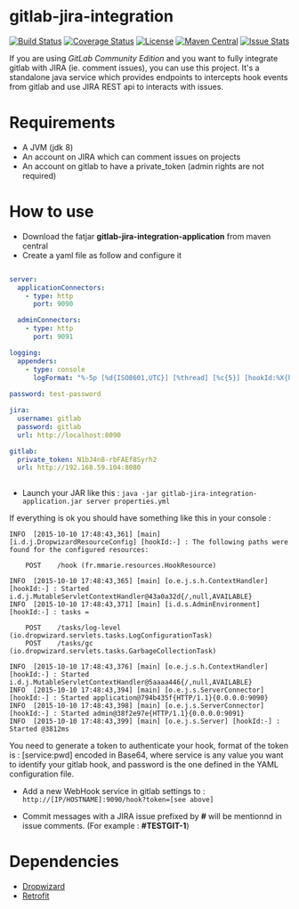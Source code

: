 gitlab-jira-integration 
=======================

[![Build Status](https://travis-ci.org/akraxx/gitlab-jira-integration.svg)](https://travis-ci.org/akraxx/gitlab-jira-integration) [![Coverage Status](https://coveralls.io/repos/akraxx/gitlab-jira-integration/badge.svg?branch=master&service=github)](https://coveralls.io/github/akraxx/gitlab-jira-integration?branch=master) [![License](http://img.shields.io/badge/license-MIT-blue.svg?style=flat)](http://www.opensource.org/licenses/MIT) [![Maven Central](https://maven-badges.herokuapp.com/maven-central/fr.mmarie/gitlab-jira-integration/badge.svg?style=plastic)](https://maven-badges.herokuapp.com/maven-central/fr.mmarie/gitlab-jira-integration) [![Issue Stats](http://issuestats.com/github/akraxx/gitlab-jira-integration/badge/issue?style=flat)](http://issuestats.com/github/akraxx/gitlab-jira-integration)

If you are using *GitLab Community Edition* and you want to fully integrate gitlab with JIRA (ie. comment issues), you can use this project. It's a standalone java service which provides endpoints to intercepts hook events from gitlab and use JIRA REST api to interacts with issues.

Requirements
============

* A JVM (jdk 8)
* An account on JIRA which can comment issues on projects
* An account on gitlab to have a private_token (admin rights are not required)

How to use
==========

* Download the fatjar **gitlab-jira-integration-application** from maven central
* Create a yaml file as follow and configure it

```yaml

server:
  applicationConnectors:
    - type: http
      port: 9090

  adminConnectors:
    - type: http
      port: 9091

logging:
  appenders:
    - type: console
      logFormat: "%-5p [%d{ISO8601,UTC}] [%thread] [%c{5}] [hookId:%X{hookId:--}] : %m%n%rEx"
      
password: test-password

jira:
  username: gitlab
  password: gitlab
  url: http://localhost:8090

gitlab:
  private_token: N1bJ4n8-rbFAEf8Syrh2
  url: http://192.168.59.104:8080
  
```

* Launch your JAR like this : ```java -jar gitlab-jira-integration-application.jar server properties.yml```

If everything is ok you should have something like this in your console :

```
INFO  [2015-10-10 17:48:43,361] [main] [i.d.j.DropwizardResourceConfig] [hookId:-] : The following paths were found for the configured resources:

    POST    /hook (fr.mmarie.resources.HookResource)

INFO  [2015-10-10 17:48:43,365] [main] [o.e.j.s.h.ContextHandler] [hookId:-] : Started i.d.j.MutableServletContextHandler@43a0a32d{/,null,AVAILABLE}
INFO  [2015-10-10 17:48:43,371] [main] [i.d.s.AdminEnvironment] [hookId:-] : tasks = 

    POST    /tasks/log-level (io.dropwizard.servlets.tasks.LogConfigurationTask)
    POST    /tasks/gc (io.dropwizard.servlets.tasks.GarbageCollectionTask)

INFO  [2015-10-10 17:48:43,376] [main] [o.e.j.s.h.ContextHandler] [hookId:-] : Started i.d.j.MutableServletContextHandler@5aaaa446{/,null,AVAILABLE}
INFO  [2015-10-10 17:48:43,394] [main] [o.e.j.s.ServerConnector] [hookId:-] : Started application@794b435f{HTTP/1.1}{0.0.0.0:9090}
INFO  [2015-10-10 17:48:43,398] [main] [o.e.j.s.ServerConnector] [hookId:-] : Started admin@38f2e97e{HTTP/1.1}{0.0.0.0:9091}
INFO  [2015-10-10 17:48:43,399] [main] [o.e.j.s.Server] [hookId:-] : Started @3812ms
```

You need to generate a token to authenticate your hook, format of the token is :
[service:pwd] encoded in Base64, where service is any value you want to identify your gitlab hook, and password is the one defined in the YAML configuration file.

* Add a new WebHook service in gitlab settings to : ```http://[IP/HOSTNAME]:9090/hook?token=[see above]```

* Commit messages with a JIRA issue prefixed by **#** will be mentionnd in issue comments. (For example : **#TESTGIT-1**)

Dependencies
============

* [Dropwizard](http://www.dropwizard.io/)
* [Retrofit](http://square.github.io/retrofit/)

